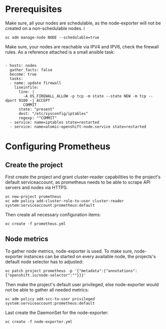 # Prerequisites

Make sure, all your nodes are schedulable, as the node-exporter will not be created on a non-schedulable nodes.
i
```
oc adm manage-node NODE --schedulable=true
```

Make sure, your nodes are reachable via IPV4 and IPV6, check the firewall rules. As a reference attached is a small ansible task:
```

- hosts: nodes
  gather_facts: false
  become: true
  tasks:
  - name: update firewall
    lineinfile:
      line: |
        -A OS_FIREWALL_ALLOW -p tcp -m state --state NEW -m tcp --dport 9100 -j ACCEPT
        COMMIT
      state: "present"
      dest: "/etc/sysconfig/iptables"
      regexp: "^COMMIT"
  - service: name=iptables state=restarted
  - service: name=atomic-openshift-node.service state=restarted
```

# Configuring Prometheus

## Create the project

First create the project and grant cluster-reader capabilities to the project's default serviceaccount, as prometheus needs to be able to scrape API servers and nodes via HTTPS.

```
oc new-project prometheus
oc adm policy add-cluster-role-to-user cluster-reader system:serviceaccount:prometheus:default
```

Then create all necessary configuration items:
```
oc create -f prometheus.yml
```

## Node metrics

To gather node metrics, node-exporter is used. To make sure, node-exporter instances can be started on every available node, the projects's default node selector has to adjusted:
```
oc patch project prometheus -p '{"metadata":{"annotations":{"openshift.io/node-selector":""}}}'
```

Then make the project's default user privileged, else node-exporter would not be able to gather all needed metrics:
```
oc adm policy add-scc-to-user privileged system:serviceaccount:prometheus:default
```

Last create the DaemonSet for the node-exporter:
```
oc create -f node-exporter.yml
```
